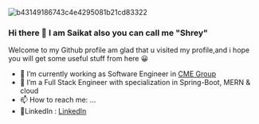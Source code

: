 ![b43149186743c4e4295081b21cd83322](https://user-images.githubusercontent.com/76695320/194712898-cbcc6816-0f7a-4075-b0be-06cd256381d5.jpg)


### Hi there 👋 I am Saikat also you can call me "Shrey"

Welcome to my Github profile am glad that u visited my profile,and i hope you will get some useful stuff from here 😀

- 🔭 I’m currently working as Software Engineer in [CME Group](https://www.cmegroup.com/)
- 🌱 I’m a Full Stack Engineer with specialization in Spring-Boot, MERN & cloud
- 📫 How to reach me: ... 
-   👔LinkedIn : [LinkedIn](https://www.linkedin.com/in/saikat-das-767002209/)
